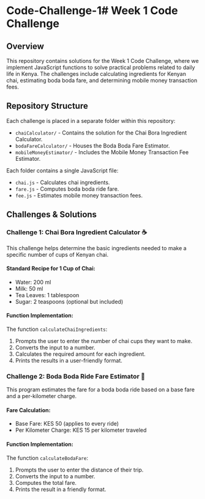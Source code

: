 # Code-Challenge-1# Week 1 Code Challenge

## Overview
This repository contains solutions for the Week 1 Code Challenge, where we implement JavaScript functions to solve practical problems related to daily life in Kenya. The challenges include calculating ingredients for Kenyan chai, estimating boda boda fare, and determining mobile money transaction fees.

## Repository Structure
Each challenge is placed in a separate folder within this repository:
- `chaiCalculator/` - Contains the solution for the Chai Bora Ingredient Calculator.
- `bodaFareCalculator/` - Houses the Boda Boda Fare Estimator.
- `mobileMoneyEstimator/` - Includes the Mobile Money Transaction Fee Estimator.

Each folder contains a single JavaScript file:
- `chai.js` - Calculates chai ingredients.
- `fare.js` - Computes boda boda ride fare.
- `fee.js` - Estimates mobile money transaction fees.

## Challenges & Solutions

### Challenge 1: Chai Bora Ingredient Calculator ☕
This challenge helps determine the basic ingredients needed to make a specific number of cups of Kenyan chai.

#### Standard Recipe for 1 Cup of Chai:
- Water: 200 ml
- Milk: 50 ml
- Tea Leaves: 1 tablespoon
- Sugar: 2 teaspoons (optional but included)

#### Function Implementation:
The function `calculateChaiIngredients`:
1. Prompts the user to enter the number of chai cups they want to make.
2. Converts the input to a number.
3. Calculates the required amount for each ingredient.
4. Prints the results in a user-friendly format.

### Challenge 2: Boda Boda Ride Fare Estimator 🛵
This program estimates the fare for a boda boda ride based on a base fare and a per-kilometer charge.

#### Fare Calculation:
- Base Fare: KES 50 (applies to every ride)
- Per Kilometer Charge: KES 15 per kilometer traveled

#### Function Implementation:
The function `calculateBodaFare`:
1. Prompts the user to enter the distance of their trip.
2. Converts the input to a number.
3. Computes the total fare.
4. Prints the result in a friendly format.
